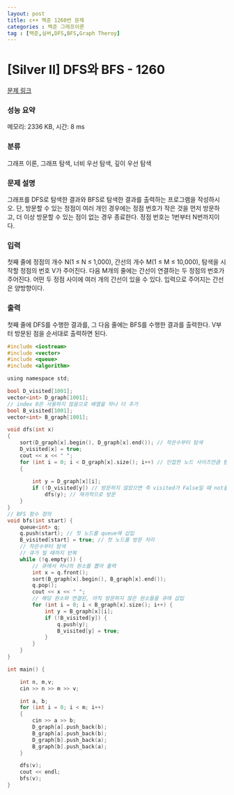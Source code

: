 ```yaml
---
layout: post
title: c++ 백준 1260번 문제
categories : 백준 그래프이론
tag : [백준,실버,DFS,BFS,Graph Theroy]
---
```


# [Silver II] DFS와 BFS - 1260 

[문제 링크](https://www.acmicpc.net/problem/1260) 

### 성능 요약

메모리: 2336 KB, 시간: 8 ms

### 분류

그래프 이론, 그래프 탐색, 너비 우선 탐색, 깊이 우선 탐색

### 문제 설명

<p>그래프를 DFS로 탐색한 결과와 BFS로 탐색한 결과를 출력하는 프로그램을 작성하시오. 단, 방문할 수 있는 정점이 여러 개인 경우에는 정점 번호가 작은 것을 먼저 방문하고, 더 이상 방문할 수 있는 점이 없는 경우 종료한다. 정점 번호는 1번부터 N번까지이다.</p>

### 입력 

 <p>첫째 줄에 정점의 개수 N(1 ≤ N ≤ 1,000), 간선의 개수 M(1 ≤ M ≤ 10,000), 탐색을 시작할 정점의 번호 V가 주어진다. 다음 M개의 줄에는 간선이 연결하는 두 정점의 번호가 주어진다. 어떤 두 정점 사이에 여러 개의 간선이 있을 수 있다. 입력으로 주어지는 간선은 양방향이다.</p>

### 출력 

 <p>첫째 줄에 DFS를 수행한 결과를, 그 다음 줄에는 BFS를 수행한 결과를 출력한다. V부터 방문된 점을 순서대로 출력하면 된다.</p>

```c
#include <iostream>
#include <vector>
#include <queue>
#include <algorithm>

using namespace std;

bool D_visited[1001];
vector<int> D_graph[1001];
// index 0은 사용하지 않음으로 배열을 하나 더 추가
bool B_visited[1001];
vector<int> B_graph[1001];

void dfs(int x)
{
    sort(D_graph[x].begin(), D_graph[x].end()); // 작은수부터 탐색
    D_visited[x] = true;
    cout << x << " ";
    for (int i = 0; i < D_graph[x].size(); i++) // 인접한 노드 사이즈만큼 탐색
    {
        
        int y = D_graph[x][i];
        if (!D_visited[y]) // 방문하지 않았으면 즉 visited가 False일 때 not을 해주면 True가 되므로 아래 dfs 실행
            dfs(y); // 재귀적으로 방문
    }
}
// BFS 함수 정의
void bfs(int start) {
    queue<int> q;
    q.push(start); // 첫 노드를 queue에 삽입
    B_visited[start] = true; // 첫 노드를 방문 처리
    // 작은수부터 탐색
    // 큐가 빌 때까지 반복
    while (!q.empty()) {
        // 큐에서 하나의 원소를 뽑아 출력
        int x = q.front();
        sort(B_graph[x].begin(), B_graph[x].end());
        q.pop();
        cout << x << " ";
        // 해당 원소와 연결된, 아직 방문하지 않은 원소들을 큐에 삽입
        for (int i = 0; i < B_graph[x].size(); i++) {
            int y = B_graph[x][i];
            if (!B_visited[y]) {
                q.push(y);
                B_visited[y] = true;
            }
        }
    }
}

int main() {

	int n, m,v;
	cin >> n >> m >> v;

    int a, b;
    for (int i = 0; i < m; i++)
    {
        cin >> a >> b;
        D_graph[a].push_back(b);
        B_graph[a].push_back(b);
        D_graph[b].push_back(a);
        B_graph[b].push_back(a);
    }

    dfs(v);
    cout << endl;
    bfs(v);
}
```